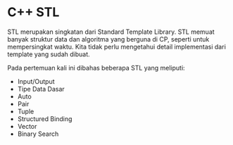 # C++ STL

STL merupakan singkatan dari Standard Template Library. STL memuat banyak struktur data dan algoritma yang berguna di CP, seperti untuk mempersingkat waktu. Kita tidak perlu mengetahui detail implementasi dari template yang sudah dibuat. 

Pada pertemuan kali ini dibahas beberapa STL yang meliputi:
- Input/Output
- Tipe Data Dasar
- Auto
- Pair
- Tuple
- Structured Binding
- Vector
- Binary Search